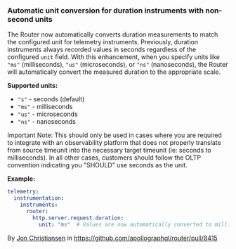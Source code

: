 ### Automatic unit conversion for duration instruments with non-second units

The Router now automatically converts duration measurements to match the configured unit for telemetry instruments.
Previously, duration instruments always recorded values in seconds regardless of the configured `unit` field.
With this enhancement, when you specify units like `"ms"` (milliseconds), `"us"` (microseconds), or `"ns"` (nanoseconds),
the Router will automatically convert the measured duration to the appropriate scale.

**Supported units:**
- `"s"` - seconds (default)
- `"ms"` - milliseconds
- `"us"` - microseconds
- `"ns"` - nanoseconds

Important Note: This should only be used in cases where you are required to integrate with an observability platform that does not properly translate from source timeunit into the necessary target timeunit (ie: seconds to milliseconds).  In all other cases, 
customers should follow the OLTP convention indicating you "SHOULD" use seconds as the unit.

**Example:**
```yaml
telemetry:
  instrumentation:
    instruments:
      router:
        http.server.request.duration:
          unit: "ms"  # Values are now automatically converted to milliseconds
```

By [Jon Christiansen](https://github.com/theJC) in https://github.com/apollographql/router/pull/8415
